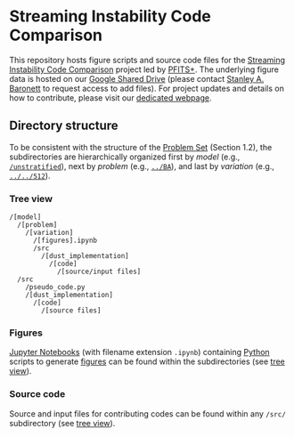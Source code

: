 # Streaming Instability Code Comparison

This repository hosts figure scripts and source code files for the <a href="https://pfitsplus.github.io/research/code-comparison/" target="_blank">Streaming Instability Code Comparison</a> project led by <a href="https://pfitsplus.github.io/" target="_blank">PFITS+</a>.
The underlying figure data is hosted on our <a href="https://drive.google.com/drive/folders/14GiJq2lyPePPaCrZzzELsCou5rLTza0v?usp=sharing" target="_blank">Google Shared Drive</a> (please contact <a href="https://pfitsplus.github.io/team/baronett-stanley/" target="_blank">Stanley A. Baronett</a> to request access to add files).
For project updates and details on how to contribute, please visit our <a href="https://pfitsplus.github.io/research/code-comparison/" target="_blank">dedicated webpage</a>.


## Directory structure

To be consistent with the structure of the <a href="https://pfitsplus.github.io/assets/docs/research/code-comparison/si/sicc_problem_set.pdf" target="_blank">Problem Set</a> (Section 1.2), the subdirectories are hierarchically organized first by *model* (e.g., [`/unstratified`](/tree/main/ipynb/unstratified)), next by *problem* (e.g., [`../BA`](/tree/main/ipynb/unstratified/BA)), and last by *variation* (e.g., [`../../512`](/tree/main/ipynb/unstratified)).


### Tree view

```
/[model]
  /[problem]
    /[variation]
      /[figures].ipynb
      /src
        /[dust_implementation]
          /[code]
            /[source/input files]
  /src
    /pseudo_code.py
    /[dust_implementation]
      /[code]
        /[source files]
```

### Figures

<a href="https://jupyter.org/" target="_blank">Jupyter Notebooks</a> (with filename extension `.ipynb`) containing <a href="https://www.python.org/" target="_blank">Python</a> scripts to generate <a href="https://pfitsplus.github.io/research/code-comparison/#figures" target="_blank">figures</a> can be found within the subdirectories (see [tree view](#tree-view)).


### Source code

Source and input files for contributing codes can be found within any `/src/` subdirectory (see [tree view](#tree-view)).
